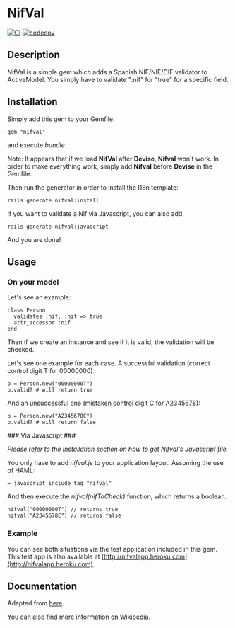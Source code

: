 NifVal
======

[![CI](https://github.com/ritxi/nifval/actions/workflows/ci.yml/badge.svg)](https://github.com/ritxi/nifval/actions/workflows/ci.yml)
[![codecov](https://codecov.io/gh/ritxi/nifval/graph/badge.svg)](https://codecov.io/gh/ritxi/nifval)

Description
-----------

NifVal is a simple gem which adds a Spanish NIF/NIE/CIF validator to
ActiveModel. You simply have to validate ":nif" for "true" for a specific field.

Installation
------------

Simply add this gem to your Gemfile:

    gem "nifval"

and execute <i>bundle</i>.

Note: It appears that if we load <b>NifVal</b> after <b>Devise</b>, <b>Nifval</b> won't work. In order to make everything work, simply add <b>Nifval</b> before <b>Devise</b> in the Gemfile.

Then run the generator in order to install the I18n template:

    rails generate nifval:install

If you want to validate a Nif via Javascript, you can also add:

    rails generate nifval:javascript

And you are done!

Usage
-----

### On your model ###

Let's see an example:

    class Person
      validates :nif, :nif => true
      attr_accessor :nif
    end

Then if we create an instance and see if it is valid, the validation
will be checked.

Let's see one example for each case.
A successful validation (correct control digit T for 00000000):

    p = Person.new("00000000T")
    p.valid? # will return true

And an unsuccessful one (mistaken control digit C for A2345678):

    p = Person.new("A2345678C")
    p.valid? # will return false

### Via Javascript ###

<i>Please refer to the Installation section on how to get Nifval's Javascript
file.</i>

You only have to add <i>nifval.js</i> to your application layout. Assuming the
use of HAML:

    = javascript_include_tag "nifval"

And then execute the <i>nifval(nifToCheck)</i> function, which returns a
boolean.

    nifval("00000000T") // returns true
    nifval("A2345678C") // returns false

### Example ###

You can see both situations via the test application included in this
gem. This test app is also available at
[http://nifvalapp.heroku.com](http://nifvalapp.heroku.com).

Documentation
-------------

Adapted from [here](http://compartecodigo.com/javascript/validar-nif-cif-nie-segun-ley-vigente-31.html).

You can also find more information [on Wikipedia](http://es.wikipedia.org/wiki/N%C3%BAmero_de_identificaci%C3%B3n_fiscal).
